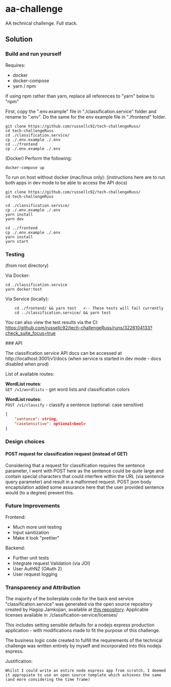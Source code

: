 # aa-challenge

AA technical challenge. Full stack.

## Solution

### Build and run yourself

Requires:

- docker
- docker-compose
- yarn / npm

If using npm rather than yarn, replace all references to "yarn" below to "npm"

First, copy the ".env.example" file in "./classification.service" folder and rename to ".env".
Do the same for the env example file in "./frontend" folder.

```
git clone https://github.com/russellc92/tech-challengeRuss/
cd tech-challengeRuss
cd ./classification.service/
cp ./.env.example ./.env
cd ../frontend
cp ./.env.example ./.env
```

(Docker) Perform the following:

```
docker-compose up
```

To run on host without docker (mac/linux only): (instructions here are to run both apps in dev mode to be able to access the API docs)

```
git clone https://github.com/russellc92/tech-challengeRuss/
cd tech-challengeRuss

cd ./classification.service/
cp ./.env.example ./.env
yarn install
yarn dev

cd ../frontend
cp ./.env.example ./.env
yarn install
yarn start

```

### Testing

(from root directory)

Via Docker:

```
cd ./classification.service
yarn docker:test
```

Via Service (locally):

```
    cd ./frontend/ && yarn test   <-- These tests will fail currently
    cd ../classification.service/ && yarn test
```

You can also view the test results via the CI:
https://github.com/russellc92/tech-challengeRuss/runs/3226104133?check_suite_focus=true

### API

The classification service API docs can be accessed at http://localhost:3001/v1/docs
(when service is started in dev mode - docs disabled when prod)

List of available routes:

**WordList routes**:\
`GET /v1/wordlists` - get word lists and classification colors

**WordList routes**:\
`POST /v1/classify` - classify a sentence (optional: case sensitive)

```json
{
    "sentence": string,
    "caseSensitive": optional<bool>
}
```

### Design choices

#### POST request for classification request (instead of GET)

Considering that a request for classification requires the sentence parameter, I went with POST here as the sentence could be quite large and contain special characters that could interfere within the URL (via sentence query parameter) and result in a malformed request. POST json body encaptulation added some assurance here that the user provided sentence would (to a degree) prevent this.

### Future Improvements

Frontend:

- Much more unit testing
- Input sanitization
- Make it look "prettier"

Backend:

- Further unit tests
- Integrate request Validation (via JOI)
- User AuthNZ (OAuth 2)
- User request logging

### Transparency and Attribution

The majority of the boilerplate code for the back end service "classification.service" was generated via the open source repository created by Hagop Jamkojian, available at [this repository](https://github.com/hagopj13/node-express-boilerplate). Applicable licenses available in ./classification-service/licenses/

This includes setting sensible defaults for a nodejs express production application - with modifications made to fit the purpose of this challenge.

The business logic code created to fulfill the requirements of the technical challenge was written entirely by myself and incorporated into this nodejs express.

Justification:

```
Whilst I could write an entire node express app from scratch, I deemed it appropiate to use an open source template which achieves the same (and more considering the time frame)
```
